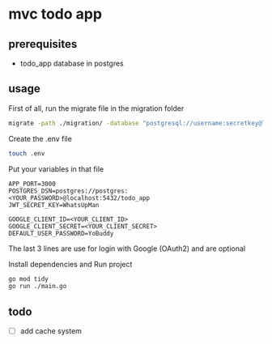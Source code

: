 # mvc todo app

## prerequisites
* todo_app database in postgres

## usage

First of all, run the migrate file in the migration folder

```bash
migrate -path ./migration/ -database "postgresql://username:secretkey@localhost:5432/database_name?sslmode=disable" -verbose up
```

Create the .env file
```bash
touch .env
```

Put your variables in that file

```env
APP_PORT=3000
POSTGRES_DSN=postgres://postgres:<YOUR_PASSWORD>@localhost:5432/todo_app
JWT_SECRET_KEY=WhatsUpMan

GOOGLE_CLIENT_ID=<YOUR_CLIENT_ID>
GOOGLE_CLIENT_SECRET=<YOUR_CLIENT_SECRET>
DEFAULT_USER_PASSWORD=YoBuddy
```
The last 3 lines are use for login with Google (OAuth2) and are optional

Install dependencies and Run project 
```bash
go mod tidy
go run ./main.go
```

## todo
- [ ] add cache system